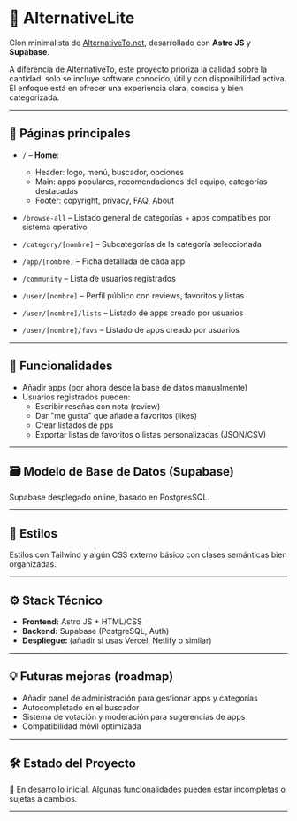 # 🧩 AlternativeLite

Clon minimalista de [AlternativeTo.net](https://alternativeto.net), desarrollado con **Astro JS** y **Supabase**.

A diferencia de AlternativeTo, este proyecto prioriza la calidad sobre la cantidad: solo se incluye software conocido, útil y con disponibilidad activa. El enfoque está en ofrecer una experiencia clara, concisa y bien categorizada.

---

## 🔵 Páginas principales

- `/` – **Home**:  
  - Header: logo, menú, buscador, opciones  
  - Main: apps populares, recomendaciones del equipo, categorías destacadas  
  - Footer: copyright, privacy, FAQ, About

- `/browse-all` – Listado general de categorías + apps compatibles por sistema operativo  
- `/category/[nombre]` – Subcategorías de la categoría seleccionada  
- `/app/[nombre]` – Ficha detallada de cada app
- `/community` – Lista de usuarios registrados
- `/user/[nombre]` – Perfil público con reviews, favoritos y listas  
- `/user/[nombre]/lists` – Listado de apps creado por usuarios
- `/user/[nombre]/favs` – Listado de apps creado por usuarios

---

## 🔧 Funcionalidades

- Añadir apps (por ahora desde la base de datos manualmente)
- Usuarios registrados pueden:
  - Escribir reseñas con nota  (review)
  - Dar "me gusta" que añade a favoritos (likes)
  - Crear listados de pps
  - Exportar listas de favoritos o listas personalizadas (JSON/CSV)

---

## 🗃️ Modelo de Base de Datos (Supabase)

Supabase desplegado online, basado en PostgresSQL.

---

## 🎨 Estilos

Estilos con Tailwind y algún CSS externo básico con clases semánticas bien organizadas.

---

## ⚙️ Stack Técnico

- **Frontend:** Astro JS + HTML/CSS
- **Backend:** Supabase (PostgreSQL, Auth)
- **Despliegue:** (añadir si usas Vercel, Netlify o similar)

---

## 💡 Futuras mejoras (roadmap)

- Añadir panel de administración para gestionar apps y categorías
- Autocompletado en el buscador
- Sistema de votación y moderación para sugerencias de apps
- Compatibilidad móvil optimizada

---

## 🛠️ Estado del Proyecto

🚧 En desarrollo inicial. Algunas funcionalidades pueden estar incompletas o sujetas a cambios.

---
